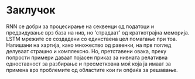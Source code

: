 # Заклучок

RNN се добри за процесирање на секвенци од податоци и предвидување врз база на нив, но 'страдаат' од краткотрајна меморија. LSTM мрежите се создадени со единствена цел помагање при тоа. Напишани на хартија, како множество од равенки, на прв поглед делуваат страшно и комплексно. Но, претставени овака, преку попрости примери даваат појасен приказ за нивната релативна едноставност за разбирање и пресметковна моќ која ја имаат за примена врз проблемите од областите кои ги опфаќа за решавање.